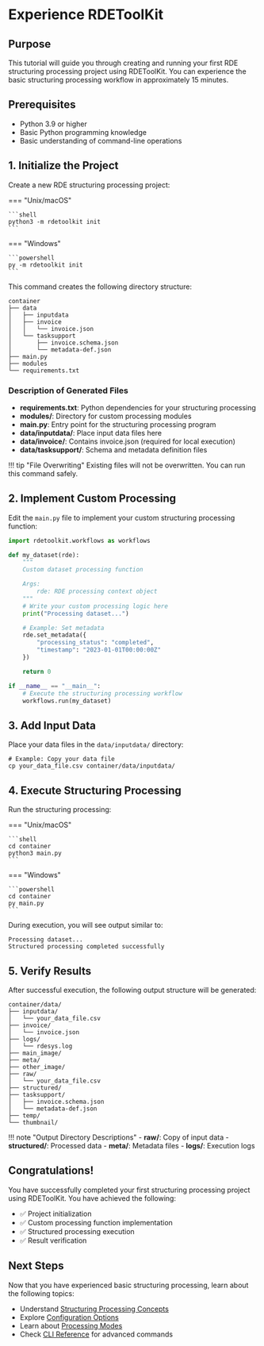 # Experience RDEToolKit

## Purpose

This tutorial will guide you through creating and running your first RDE structuring processing project using RDEToolKit. You can experience the basic structuring processing workflow in approximately 15 minutes.

## Prerequisites

- Python 3.9 or higher
- Basic Python programming knowledge
- Basic understanding of command-line operations

## 1. Initialize the Project

Create a new RDE structuring processing project:

=== "Unix/macOS"

    ```shell
    python3 -m rdetoolkit init
    ```

=== "Windows"

    ```powershell
    py -m rdetoolkit init
    ```

This command creates the following directory structure:

```shell
container
├── data
│   ├── inputdata
│   ├── invoice
│   │   └── invoice.json
│   └── tasksupport
│       ├── invoice.schema.json
│       └── metadata-def.json
├── main.py
├── modules
└── requirements.txt
```

### Description of Generated Files

- **requirements.txt**: Python dependencies for your structuring processing
- **modules/**: Directory for custom processing modules
- **main.py**: Entry point for the structuring processing program
- **data/inputdata/**: Place input data files here
- **data/invoice/**: Contains invoice.json (required for local execution)
- **data/tasksupport/**: Schema and metadata definition files

!!! tip "File Overwriting"
    Existing files will not be overwritten. You can run this command safely.

## 2. Implement Custom Processing

Edit the `main.py` file to implement your custom structuring processing function:

```python title="main.py"
import rdetoolkit.workflows as workflows

def my_dataset(rde):
    """
    Custom dataset processing function

    Args:
        rde: RDE processing context object
    """
    # Write your custom processing logic here
    print("Processing dataset...")

    # Example: Set metadata
    rde.set_metadata({
        "processing_status": "completed",
        "timestamp": "2023-01-01T00:00:00Z"
    })

    return 0

if __name__ == "__main__":
    # Execute the structuring processing workflow
    workflows.run(my_dataset)
```

## 3. Add Input Data

Place your data files in the `data/inputdata/` directory:

```shell title="Example: Copy Data File"
# Example: Copy your data file
cp your_data_file.csv container/data/inputdata/
```

## 4. Execute Structuring Processing

Run the structuring processing:

=== "Unix/macOS"

    ```shell
    cd container
    python3 main.py
    ```

=== "Windows"

    ```powershell
    cd container
    py main.py
    ```

During execution, you will see output similar to:

```shell
Processing dataset...
Structured processing completed successfully
```

## 5. Verify Results

After successful execution, the following output structure will be generated:

```shell
container/data/
├── inputdata/
│   └── your_data_file.csv
├── invoice/
│   └── invoice.json
├── logs/
│   └── rdesys.log
├── main_image/
├── meta/
├── other_image/
├── raw/
│   └── your_data_file.csv
├── structured/
├── tasksupport/
│   ├── invoice.schema.json
│   └── metadata-def.json
├── temp/
└── thumbnail/
```

!!! note "Output Directory Descriptions"
    - **raw/**: Copy of input data
    - **structured/**: Processed data
    - **meta/**: Metadata files
    - **logs/**: Execution logs

## Congratulations!

You have successfully completed your first structuring processing project using RDEToolKit. You have achieved the following:

- ✅ Project initialization
- ✅ Custom processing function implementation
- ✅ Structured processing execution
- ✅ Result verification

## Next Steps

Now that you have experienced basic structuring processing, learn about the following topics:

- Understand [Structuring Processing Concepts](../user-guide/structured-processing.en.md)
- Explore [Configuration Options](config/config.en.md)
- Learn about [Processing Modes](../mode/mode.en.md)
- Check [CLI Reference](cli.en.md) for advanced commands
